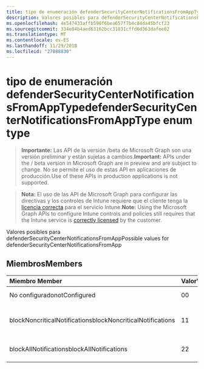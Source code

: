 ```yaml
---
title: tipo de enumeración defenderSecurityCenterNotificationsFromAppType
description: Valores posibles para defenderSecurityCenterNotificationsFromApp
ms.openlocfilehash: 4e547433affb590f6bea657f7b4c84da45bfcf23
ms.sourcegitcommit: 334e84b4aed63162bcc31831cffd6d363dafee02
ms.translationtype: MT
ms.contentlocale: es-ES
ms.lasthandoff: 11/29/2018
ms.locfileid: "27088830"
---
```

# <a name="defendersecuritycenternotificationsfromapptype-enum-type"></a><span data-ttu-id="88dbf-103">tipo de enumeración defenderSecurityCenterNotificationsFromAppType</span><span class="sxs-lookup"><span data-stu-id="88dbf-103">defenderSecurityCenterNotificationsFromAppType enum type</span></span>

> <span data-ttu-id="88dbf-104">**Importante:** Las API de la versión /beta de Microsoft Graph son una versión preliminar y están sujetas a cambios.</span><span class="sxs-lookup"><span data-stu-id="88dbf-104">**Important:** APIs under the / beta version in Microsoft Graph are in preview and are subject to change.</span></span> <span data-ttu-id="88dbf-105">No se permite el uso de estas API en aplicaciones de producción.</span><span class="sxs-lookup"><span data-stu-id="88dbf-105">Use of these APIs in production applications is not supported.</span></span>

> <span data-ttu-id="88dbf-106">**Nota:** El uso de las API de Microsoft Graph para configurar las directivas y los controles de Intune requiere que el cliente tenga la [licencia correcta](https://go.microsoft.com/fwlink/?linkid=839381) para el servicio Intune.</span><span class="sxs-lookup"><span data-stu-id="88dbf-106">**Note:** Using the Microsoft Graph APIs to configure Intune controls and policies still requires that the Intune service is [correctly licensed](https://go.microsoft.com/fwlink/?linkid=839381) by the customer.</span></span>

<span data-ttu-id="88dbf-107">Valores posibles para defenderSecurityCenterNotificationsFromApp</span><span class="sxs-lookup"><span data-stu-id="88dbf-107">Possible values for defenderSecurityCenterNotificationsFromApp</span></span>
## <a name="members"></a><span data-ttu-id="88dbf-108">Miembros</span><span class="sxs-lookup"><span data-stu-id="88dbf-108">Members</span></span>
|<span data-ttu-id="88dbf-109">Miembro	</span><span class="sxs-lookup"><span data-stu-id="88dbf-109">Member</span></span>|<span data-ttu-id="88dbf-110">Valor</span><span class="sxs-lookup"><span data-stu-id="88dbf-110">Value</span></span>|<span data-ttu-id="88dbf-111">Descripción</span><span class="sxs-lookup"><span data-stu-id="88dbf-111">Description</span></span>|
|:---|:---|:---|
|<span data-ttu-id="88dbf-112">No configurado</span><span class="sxs-lookup"><span data-stu-id="88dbf-112">notConfigured</span></span>|<span data-ttu-id="88dbf-113">0</span><span class="sxs-lookup"><span data-stu-id="88dbf-113">0</span></span>|<span data-ttu-id="88dbf-114">No configurado</span><span class="sxs-lookup"><span data-stu-id="88dbf-114">Not Configured</span></span>|
|<span data-ttu-id="88dbf-115">blockNoncriticalNotifications</span><span class="sxs-lookup"><span data-stu-id="88dbf-115">blockNoncriticalNotifications</span></span>|<span data-ttu-id="88dbf-116">1</span><span class="sxs-lookup"><span data-stu-id="88dbf-116">1</span></span>|<span data-ttu-id="88dbf-117">Bloquear las notificaciones que no sean críticos</span><span class="sxs-lookup"><span data-stu-id="88dbf-117">Block non-critical notifications</span></span>|
|<span data-ttu-id="88dbf-118">blockAllNotifications</span><span class="sxs-lookup"><span data-stu-id="88dbf-118">blockAllNotifications</span></span>|<span data-ttu-id="88dbf-119">2</span><span class="sxs-lookup"><span data-stu-id="88dbf-119">2</span></span>|<span data-ttu-id="88dbf-120">Bloquear todas las notificaciones</span><span class="sxs-lookup"><span data-stu-id="88dbf-120">Block all notifications</span></span>|





